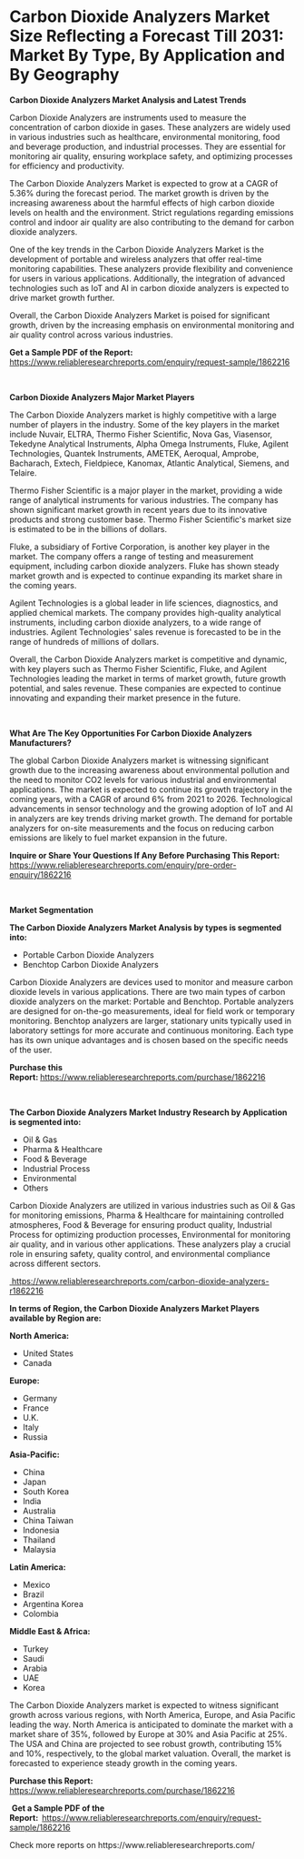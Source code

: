 <p><h1>Carbon Dioxide Analyzers Market Size Reflecting a Forecast Till 2031: Market By Type, By Application and By Geography</h1></p><p><strong>Carbon Dioxide Analyzers Market Analysis and Latest Trends</strong></p>
<p><p>Carbon Dioxide Analyzers are instruments used to measure the concentration of carbon dioxide in gases. These analyzers are widely used in various industries such as healthcare, environmental monitoring, food and beverage production, and industrial processes. They are essential for monitoring air quality, ensuring workplace safety, and optimizing processes for efficiency and productivity.</p><p>The Carbon Dioxide Analyzers Market is expected to grow at a CAGR of 5.36% during the forecast period. The market growth is driven by the increasing awareness about the harmful effects of high carbon dioxide levels on health and the environment. Strict regulations regarding emissions control and indoor air quality are also contributing to the demand for carbon dioxide analyzers.</p><p>One of the key trends in the Carbon Dioxide Analyzers Market is the development of portable and wireless analyzers that offer real-time monitoring capabilities. These analyzers provide flexibility and convenience for users in various applications. Additionally, the integration of advanced technologies such as IoT and AI in carbon dioxide analyzers is expected to drive market growth further.</p><p>Overall, the Carbon Dioxide Analyzers Market is poised for significant growth, driven by the increasing emphasis on environmental monitoring and air quality control across various industries.</p></p>
<p><strong>Get a Sample PDF of the Report:&nbsp;</strong> <a href="https://www.reliableresearchreports.com/enquiry/request-sample/1862216">https://www.reliableresearchreports.com/enquiry/request-sample/1862216</a></p>
<p>&nbsp;</p>
<p><strong>Carbon Dioxide Analyzers Major Market Players</strong></p>
<p><p>The Carbon Dioxide Analyzers market is highly competitive with a large number of players in the industry. Some of the key players in the market include Nuvair, ELTRA, Thermo Fisher Scientific, Nova Gas, Viasensor, Tekedyne Analytical Instruments, Alpha Omega Instruments, Fluke, Agilent Technologies, Quantek Instruments, AMETEK, Aeroqual, Amprobe, Bacharach, Extech, Fieldpiece, Kanomax, Atlantic Analytical, Siemens, and Telaire.</p><p>Thermo Fisher Scientific is a major player in the market, providing a wide range of analytical instruments for various industries. The company has shown significant market growth in recent years due to its innovative products and strong customer base. Thermo Fisher Scientific's market size is estimated to be in the billions of dollars.</p><p>Fluke, a subsidiary of Fortive Corporation, is another key player in the market. The company offers a range of testing and measurement equipment, including carbon dioxide analyzers. Fluke has shown steady market growth and is expected to continue expanding its market share in the coming years.</p><p>Agilent Technologies is a global leader in life sciences, diagnostics, and applied chemical markets. The company provides high-quality analytical instruments, including carbon dioxide analyzers, to a wide range of industries. Agilent Technologies' sales revenue is forecasted to be in the range of hundreds of millions of dollars.</p><p>Overall, the Carbon Dioxide Analyzers market is competitive and dynamic, with key players such as Thermo Fisher Scientific, Fluke, and Agilent Technologies leading the market in terms of market growth, future growth potential, and sales revenue. These companies are expected to continue innovating and expanding their market presence in the future.</p></p>
<p>&nbsp;</p>
<p><strong>What Are The Key Opportunities For Carbon Dioxide Analyzers Manufacturers?</strong></p>
<p><p>The global Carbon Dioxide Analyzers market is witnessing significant growth due to the increasing awareness about environmental pollution and the need to monitor CO2 levels for various industrial and environmental applications. The market is expected to continue its growth trajectory in the coming years, with a CAGR of around 6% from 2021 to 2026. Technological advancements in sensor technology and the growing adoption of IoT and AI in analyzers are key trends driving market growth. The demand for portable analyzers for on-site measurements and the focus on reducing carbon emissions are likely to fuel market expansion in the future.</p></p>
<p><strong>Inquire or Share Your Questions If Any Before Purchasing This Report:</strong> <a href="https://www.reliableresearchreports.com/enquiry/pre-order-enquiry/1862216">https://www.reliableresearchreports.com/enquiry/pre-order-enquiry/1862216</a></p>
<p>&nbsp;</p>
<p><strong>Market Segmentation</strong></p>
<p><strong>The Carbon Dioxide Analyzers Market Analysis by types is segmented into:</strong></p>
<p><ul><li>Portable Carbon Dioxide Analyzers</li><li>Benchtop Carbon Dioxide Analyzers</li></ul></p>
<p><p>Carbon Dioxide Analyzers are devices used to monitor and measure carbon dioxide levels in various applications. There are two main types of carbon dioxide analyzers on the market: Portable and Benchtop. Portable analyzers are designed for on-the-go measurements, ideal for field work or temporary monitoring. Benchtop analyzers are larger, stationary units typically used in laboratory settings for more accurate and continuous monitoring. Each type has its own unique advantages and is chosen based on the specific needs of the user.</p></p>
<p><strong>Purchase this Report:&nbsp;</strong><a href="https://www.reliableresearchreports.com/purchase/1862216">https://www.reliableresearchreports.com/purchase/1862216</a></p>
<p>&nbsp;</p>
<p><strong>The Carbon Dioxide Analyzers Market Industry Research by Application is segmented into:</strong></p>
<p><ul><li>Oil & Gas</li><li>Pharma & Healthcare</li><li>Food & Beverage</li><li>Industrial Process</li><li>Environmental</li><li>Others</li></ul></p>
<p><p>Carbon Dioxide Analyzers are utilized in various industries such as Oil & Gas for monitoring emissions, Pharma & Healthcare for maintaining controlled atmospheres, Food & Beverage for ensuring product quality, Industrial Process for optimizing production processes, Environmental for monitoring air quality, and in various other applications. These analyzers play a crucial role in ensuring safety, quality control, and environmental compliance across different sectors.</p></p>
<p><a href="https://www.reliableresearchreports.com/carbon-dioxide-analyzers-r1862216">&nbsp;https://www.reliableresearchreports.com/carbon-dioxide-analyzers-r1862216</a></p>
<p><strong>In terms of Region, the Carbon Dioxide Analyzers Market Players available by Region are:</strong></p>
<p>
    <p> <strong> North America: </strong>
        <ul>
            <li>United States</li>
            <li>Canada</li>
        </ul>
        </p> 
    <p> <strong> Europe: </strong>
        <ul>
            <li>Germany</li>
            <li>France</li>
            <li>U.K.</li>
            <li>Italy</li>
            <li>Russia</li>
        </ul>
        </p> 
    <p> <strong> Asia-Pacific: </strong>
        <ul>
            <li>China</li>
            <li>Japan</li>
            <li>South Korea</li>
            <li>India</li>
            <li>Australia</li>
            <li>China Taiwan</li>
            <li>Indonesia</li>
            <li>Thailand</li>
            <li>Malaysia</li>
        </ul>
        </p> 
    <p> <strong> Latin America: </strong>
        <ul>
            <li>Mexico</li>
            <li>Brazil</li>
            <li>Argentina Korea</li>
            <li>Colombia</li>
        </ul>
        </p> 
    <p> <strong> Middle East & Africa: </strong>
        <ul>
            <li>Turkey</li>
            <li>Saudi</li>
            <li>Arabia</li>
            <li>UAE</li>
            <li>Korea</li>
        </ul>
    </p>
    </p>
<p><p>The Carbon Dioxide Analyzers market is expected to witness significant growth across various regions, with North America, Europe, and Asia Pacific leading the way. North America is anticipated to dominate the market with a market share of 35%, followed by Europe at 30% and Asia Pacific at 25%. The USA and China are projected to see robust growth, contributing 15% and 10%, respectively, to the global market valuation. Overall, the market is forecasted to experience steady growth in the coming years.</p></p>
<p><strong>Purchase this Report: </strong><a href="https://www.reliableresearchreports.com/purchase/1862216">https://www.reliableresearchreports.com/purchase/1862216</a></p>
<p>&nbsp;<strong>Get a Sample PDF of the Report:&nbsp;&nbsp;</strong><a href="https://www.reliableresearchreports.com/enquiry/request-sample/1862216">https://www.reliableresearchreports.com/enquiry/request-sample/1862216</a></p>
<p><strong></strong></p>
<p>Check more reports on https://www.reliableresearchreports.com/</p>